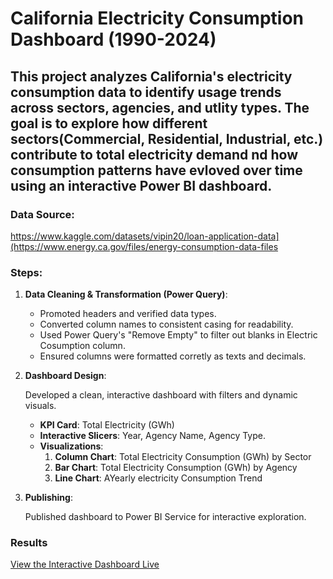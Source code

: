 # California Electricity Consumption Dashboard (1990-2024)

This project analyzes California's electricity consumption data to identify usage trends across sectors, agencies, and utlity types. 
The goal is to explore how different sectors(Commercial, Residential, Industrial, etc.) contribute to total electricity demand nd how consumption patterns have evloved over time using an interactive Power BI dashboard.
---

### Data Source:   
https://www.kaggle.com/datasets/vipin20/loan-application-data](https://www.energy.ca.gov/files/energy-consumption-data-files

### Steps:
1.  **Data Cleaning & Transformation (Power Query)**:
    * Promoted headers and verified data types.
    * Converted column names to consistent casing for readability.
    * Used Power Query's "Remove Empty" to filter out blanks in Electric Cosumption column.
    * Ensured columns were formatted corretly as texts and decimals.
       
2.  **Dashboard Design**:
   
      Developed a clean, interactive dashboard with filters and dynamic visuals. 
      
      * **KPI Card**: Total Electricity (GWh)
      * **Interactive Slicers**: Year, Agency Name, Agency Type.
      * **Visualizations**: 
        1. **Column Chart**: Total Electricity Consumption (GWh) by Sector
        2. **Bar Chart**: Total Electricity Consumption (GWh) by Agency
        3. **Line Chart**: AYearly electricity Consumption Trend
              
 4.  **Publishing**:
    
      Published dashboard to Power BI Service for interactive exploration.

### Results
 [View the Interactive Dashboard Live](https://app.powerbi.com/view?r=eyJrIjoiMTYxYTQzNTMtMzg0Mi00MTdiLWI4ZTItMmMwYTVlNjE1ZjUxIiwidCI6IjY2OTA5YjAzLWIxZDctNDNmYS05YmUyLTMzMmVmYzQ1YWUxMCIsImMiOjZ9)



